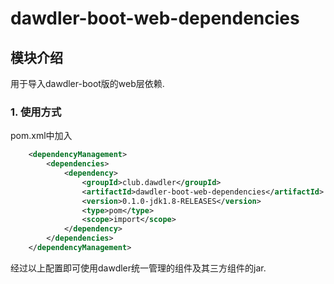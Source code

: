# dawdler-boot-web-dependencies

## 模块介绍

用于导入dawdler-boot版的web层依赖.

### 1. 使用方式

pom.xml中加入

```xml
	<dependencyManagement>
		<dependencies>
			<dependency>
				<groupId>club.dawdler</groupId>
				<artifactId>dawdler-boot-web-dependencies</artifactId>
				<version>0.1.0-jdk1.8-RELEASES</version>
				<type>pom</type>
				<scope>import</scope>
			</dependency>
		</dependencies>
	</dependencyManagement>
```

经过以上配置即可使用dawdler统一管理的组件及其三方组件的jar.